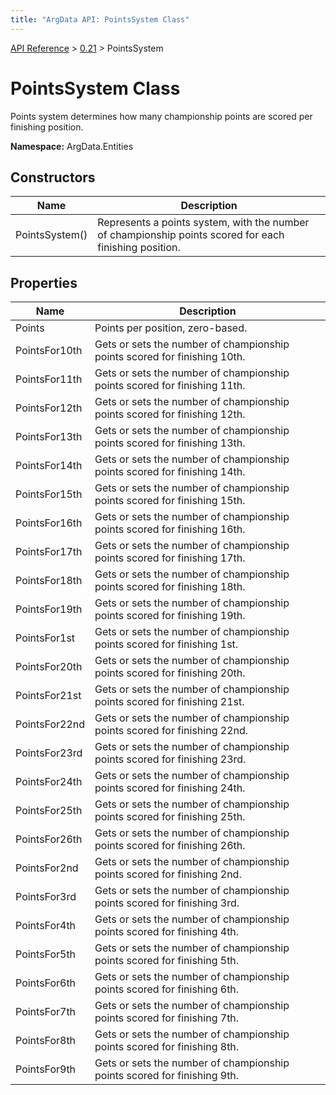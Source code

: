 ```yaml
---
title: "ArgData API: PointsSystem Class"
---
```


[API Reference](/argdata/api/) &gt; [0.21](/argdata/api/0.21/) &gt; PointsSystem

# PointsSystem Class

Points system determines how many championship points are scored per finishing position.

**Namespace:** ArgData.Entities

## Constructors

<table class="table table-bordered table-striped ">
<thead>
  <tr>
    <th>Name</th>
    <th>Description</th>
  </tr>
</thead>
<tbody>
  <tr>
    <td>PointsSystem()</td>
    <td>Represents a points system, with the number of championship points scored for each finishing position.</td>
  </tr>
</tbody>
</table>


## Properties

<table class="table table-bordered table-striped ">
<thead>
  <tr>
    <th>Name</th>
    <th>Description</th>
  </tr>
</thead>
<tbody>
  <tr>
    <td>Points</td>
    <td>Points per position, zero-based.</td>
  </tr>
  <tr>
    <td>PointsFor10th</td>
    <td>Gets or sets the number of championship points scored for finishing 10th.</td>
  </tr>
  <tr>
    <td>PointsFor11th</td>
    <td>Gets or sets the number of championship points scored for finishing 11th.</td>
  </tr>
  <tr>
    <td>PointsFor12th</td>
    <td>Gets or sets the number of championship points scored for finishing 12th.</td>
  </tr>
  <tr>
    <td>PointsFor13th</td>
    <td>Gets or sets the number of championship points scored for finishing 13th.</td>
  </tr>
  <tr>
    <td>PointsFor14th</td>
    <td>Gets or sets the number of championship points scored for finishing 14th.</td>
  </tr>
  <tr>
    <td>PointsFor15th</td>
    <td>Gets or sets the number of championship points scored for finishing 15th.</td>
  </tr>
  <tr>
    <td>PointsFor16th</td>
    <td>Gets or sets the number of championship points scored for finishing 16th.</td>
  </tr>
  <tr>
    <td>PointsFor17th</td>
    <td>Gets or sets the number of championship points scored for finishing 17th.</td>
  </tr>
  <tr>
    <td>PointsFor18th</td>
    <td>Gets or sets the number of championship points scored for finishing 18th.</td>
  </tr>
  <tr>
    <td>PointsFor19th</td>
    <td>Gets or sets the number of championship points scored for finishing 19th.</td>
  </tr>
  <tr>
    <td>PointsFor1st</td>
    <td>Gets or sets the number of championship points scored for finishing 1st.</td>
  </tr>
  <tr>
    <td>PointsFor20th</td>
    <td>Gets or sets the number of championship points scored for finishing 20th.</td>
  </tr>
  <tr>
    <td>PointsFor21st</td>
    <td>Gets or sets the number of championship points scored for finishing 21st.</td>
  </tr>
  <tr>
    <td>PointsFor22nd</td>
    <td>Gets or sets the number of championship points scored for finishing 22nd.</td>
  </tr>
  <tr>
    <td>PointsFor23rd</td>
    <td>Gets or sets the number of championship points scored for finishing 23rd.</td>
  </tr>
  <tr>
    <td>PointsFor24th</td>
    <td>Gets or sets the number of championship points scored for finishing 24th.</td>
  </tr>
  <tr>
    <td>PointsFor25th</td>
    <td>Gets or sets the number of championship points scored for finishing 25th.</td>
  </tr>
  <tr>
    <td>PointsFor26th</td>
    <td>Gets or sets the number of championship points scored for finishing 26th.</td>
  </tr>
  <tr>
    <td>PointsFor2nd</td>
    <td>Gets or sets the number of championship points scored for finishing 2nd.</td>
  </tr>
  <tr>
    <td>PointsFor3rd</td>
    <td>Gets or sets the number of championship points scored for finishing 3rd.</td>
  </tr>
  <tr>
    <td>PointsFor4th</td>
    <td>Gets or sets the number of championship points scored for finishing 4th.</td>
  </tr>
  <tr>
    <td>PointsFor5th</td>
    <td>Gets or sets the number of championship points scored for finishing 5th.</td>
  </tr>
  <tr>
    <td>PointsFor6th</td>
    <td>Gets or sets the number of championship points scored for finishing 6th.</td>
  </tr>
  <tr>
    <td>PointsFor7th</td>
    <td>Gets or sets the number of championship points scored for finishing 7th.</td>
  </tr>
  <tr>
    <td>PointsFor8th</td>
    <td>Gets or sets the number of championship points scored for finishing 8th.</td>
  </tr>
  <tr>
    <td>PointsFor9th</td>
    <td>Gets or sets the number of championship points scored for finishing 9th.</td>
  </tr>
</tbody>
</table>


